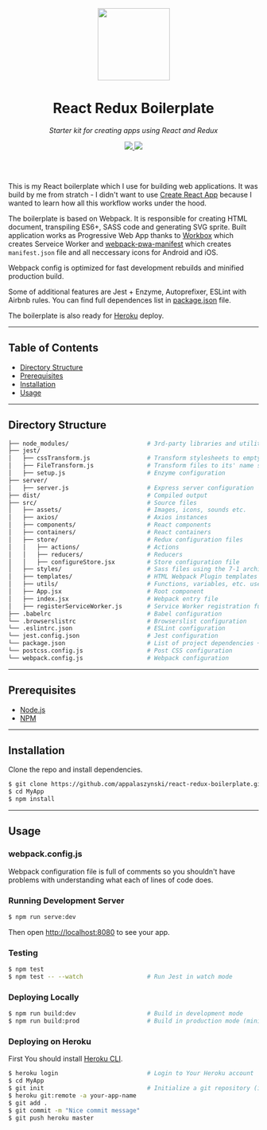 <div align="center">
  <a href="https://github.com/appalaszynski/react-redux-boilerplate">
    <img src="https://user-images.githubusercontent.com/35331661/37395944-d3785364-2777-11e8-9c7b-da795e84a6a6.png" width="145px">
  </a>
  <br>
  <h1>React Redux Boilerplate</h1>
  <p>
    <em>Starter kit for creating apps using React and Redux</em>
  </p>
  <p>
    <a href="https://github.com/appalaszynski/react-redux-boilerplate/stargazers">
      <img src="https://img.shields.io/github/stars/appalaszynski/react-redux-boilerplate.svg" /> 
    </a>
    <a href="https://github.com/appalaszynski/react-redux-boilerplate/commits/master">
      <img src="https://img.shields.io/github/last-commit/appalaszynski/react-redux-boilerplate.svg" />
    </a>
  </p>
  <br>
  <br>
</div>

This is my React boilerplate which I use for building web applications. It was build by me from stratch - I didn't want to use [Create React App](https://github.com/facebook/create-react-app) because I wanted to learn how all this workflow works under the hood.

The boilerplate is based on Webpack. It is responsible for creating HTML document, transpiling ES6+, SASS code and generating SVG sprite.
Built application works as Progressive Web App thanks to [Workbox](https://developers.google.com/web/tools/workbox/) which creates Serveice Worker and [webpack-pwa-manifest](https://github.com/arthurbergmz/webpack-pwa-manifest) which creates `manifest.json` file and all neccessary icons for Android and iOS.

Webpack config is optimized for fast development rebuilds and minified production build.

Some of additional features are Jest + Enzyme, Autoprefixer, ESLint with Airbnb rules. You can find full dependences list in [package.json](https://github.com/appalaszynski/react-redux-boilerplate/blob/master/package.json) file.

The boilerplate is also ready for [Heroku](https://www.heroku.com/) deploy.

---

## Table of Contents

* [Directory Structure](#directory-structure)
* [Prerequisites](#prerequisites)
* [Installation](#installation)
* [Usage](#usage)

---

## Directory Structure

```bash
├── node_modules/                      # 3rd-party libraries and utilities
├── jest/                        
│   ├── cssTransform.js                # Transform stylesheets to empty objects
│   ├── FileTransform.js               # Transform files to its' name string
│   ├── setup.js                       # Enzyme configuration
├── server/                        
│   ├── server.js                      # Express server configuration
├── dist/                              # Compiled output
├── src/                               # Source files
│   ├── assets/                        # Images, icons, sounds etc.
│   ├── axios/                         # Axios instances
│   ├── components/                    # React components
│   ├── containers/                    # React containers
│   ├── store/                         # Redux configuration files
│   │   ├── actions/                   # Actions
│   │   ├── reducers/                  # Reducers
│   │   ├── configureStore.jsx         # Store configuration file
│   ├── styles/                        # Sass files using the 7-1 architecture pattern
│   ├── templates/                     # HTML Webpack Plugin templates
│   ├── utils/                         # Functions, variables, etc. used across many files
│   ├── App.jsx                        # Root component
│   ├── index.jsx                      # Webpack entry file
│   ├── registerServiceWorker.js       # Service Worker registration function
├── .babelrc                           # Babel configuration
└── .browserslistrc                    # Browserslist configuration
└── .eslintrc.json                     # ESLint configuration
└── jest.config.json                   # Jest configuration
└── package.json                       # List of project dependencies + NPM scripts
└── postcss.config.js                  # Post CSS configuration
└── webpack.config.js                  # Webpack configuration
```

---

## Prerequisites

* [Node.js](https://nodejs.org)
* [NPM](https://github.com/npm/npm)

---

## Installation

Clone the repo and install dependencies.

```bash
$ git clone https://github.com/appalaszynski/react-redux-boilerplate.git MyApp
$ cd MyApp
$ npm install                          
```
---

## Usage

### webpack.config.js

Webpack configuration file is full of comments so you shouldn't have problems with understanding what each of lines of code does.

### Running Development Server

```bash
$ npm run serve:dev                 
```

Then open [http://localhost:8080](http://localhost:8080) to see your app.

### Testing

```bash
$ npm test
$ npm test -- --watch                  # Run Jest in watch mode
```

### Deploying Locally

```bash
$ npm run build:dev                    # Build in development mode
$ npm run build:prod                   # Build in production mode (minified files versions, external stylesheets)
```

### Deploying on Heroku

First You should install [Heroku CLI](https://devcenter.heroku.com/articles/heroku-cli).

```bash
$ heroku login                         # Login to Your Heroku account
$ cd MyApp
$ git init                             # Initialize a git repository (ignore if already exists)
$ heroku git:remote -a your-app-name
$ git add .
$ git commit -m "Nice commit message"
$ git push heroku master
```
